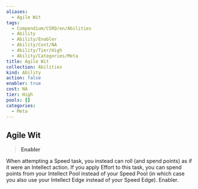 ```yaml
---
aliases:
  - Agile Wit
tags:
  - Compendium/CSRD/en/Abilities
  - Ability
  - Ability/Enabler
  - Ability/Cost/NA
  - Ability/Tier/High
  - Ability/Categories/Meta
title: Agile Wit
collection: Abilities
kind: Ability
action: false
enabler: true
cost: NA
tier: High
pools: []
categories:
  - Meta
---
```

## Agile Wit    
>**Enabler**  
    
When attempting a Speed task, you instead can roll (and spend points) as if it were an Intellect action. If you apply Effort to this task, you can spend points from your Intellect Pool instead of your Speed Pool (in which case you also use your Intellect Edge instead of your Speed Edge). Enabler.